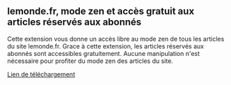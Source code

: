 ## lemonde.fr, mode zen et accès gratuit aux articles réservés aux abonnés

Cette extension vous donne un accès libre au mode zen de tous les articles du site lemonde.fr. Grace à cette extension, les articles réservés aux abonnés sont accessibles gratuitement. Aucune manipulation n'est nécessaire pour profiter du mode zen des articles du site.

[Lien de téléchargement](https://chrome.google.com/webstore/detail/lemondefr-hack-du-mode-ze/nbeeecoedflkhbehemlbljgkdcmgpcdc)
